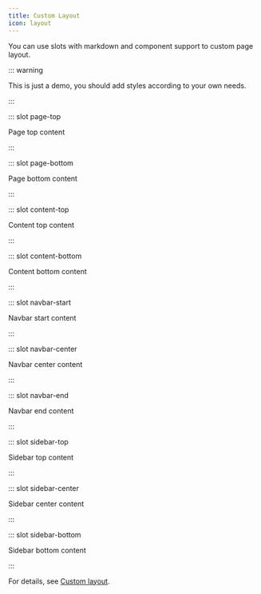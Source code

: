 ```yaml
---
title: Custom Layout
icon: layout
---
```


You can use slots with markdown and component support to custom page layout.

::: warning

This is just a demo, you should add styles according to your own needs.

<!-- markdownlint-disable MD033 -->

<style lang="stylus">
@require '~@mr-hope/vuepress-shared/styles/wrapper'

.content__navbar-start, .content__navbar-center, .content__navbar-end
  display inline-block
  
  p
    margin 0
    line-height 2rem

.content__sidebar-top, .content__sidebar-center, .content__sidebar-bottom
  text-align center

.content__page-top, .content__page-bottom, .content__content-top, .content__content-bottom
  @extend $wrapper
  padding-top 0
  padding-bottom 0
  text-align center
</style>

<!-- markdownlint-enable MD033 -->

:::

::: slot page-top

Page top content

:::

::: slot page-bottom

Page bottom content

:::

::: slot content-top

Content top content

:::

::: slot content-bottom

Content bottom content

:::

::: slot navbar-start

Navbar start content

:::

::: slot navbar-center

Navbar center content

:::

::: slot navbar-end

Navbar end content

:::

::: slot sidebar-top

Sidebar top content

:::

::: slot sidebar-center

Sidebar center content

:::

::: slot sidebar-bottom

Sidebar bottom content

:::

For details, see [Custom layout](https://vuepress-theme-hope.github.io/documentation/layout/custom/).
